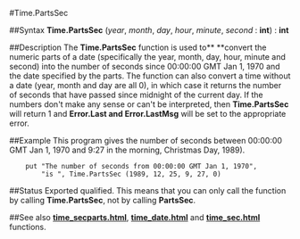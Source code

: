 
#Time.PartsSec

##Syntax
**Time.PartsSec** (*year*, *month*, *day*, *hour*, *minute*, *second* : **int**) : **int**



##Description
The **Time.PartsSec** function is used to** **convert the numeric parts of a date (specifically the year, month, day, hour, minute and second) into the number of seconds since 00:00:00 GMT Jan 1, 1970 and the date specified by the parts.
The function can also convert a time without a date (year, month and day are all 0), in which case it returns the number of seconds that have passed since midnight of the current day.
If the numbers don't make any sense or can't be interpreted, then **Time.PartsSec** will return 1 and **Error.Last **and** Error.LastMsg** will be set to the appropriate error.



##Example
This program gives the number of seconds between 00:00:00 GMT Jan 1, 1970 and 9:27 in the morning, Christmas Day, 1989).


        put "The number of seconds from 00:00:00 GMT Jan 1, 1970",
            "is ", Time.PartsSec (1989, 12, 25, 9, 27, 0)
##Status
Exported qualified.
This means that you can only call the function by calling **Time.PartsSec**, not by calling **PartsSec**.



##See also
**[time_secparts.html](Time.SecParts)**, **[time_date.html](Time.Date)** and **[time_sec.html](Time.Sec)** functions.


